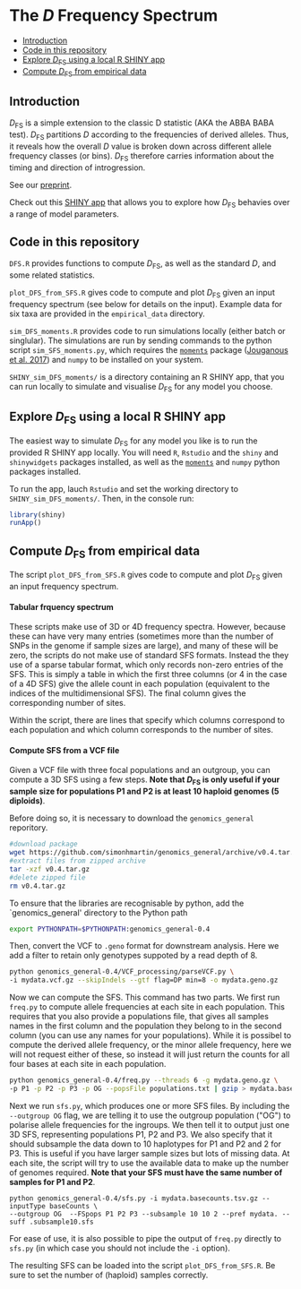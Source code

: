 # The *D* Frequency Spectrum

* [Introduction](#Introduction)
* [Code in this repository](#Code-in-this-repository)
* [Explore *D*<sub>FS</sub> using a local R SHINY app](#Explore-DFS-using-a-local-R-SHINY-app)
* [Compute *D*<sub>FS</sub> from empirical data](#Compute-DFS-from-empirical-data)

## Introduction

*D*<sub>FS</sub> is a simple extension to the classic D statistic (AKA the ABBA BABA test). *D*<sub>FS</sub> partitions *D* according to the frequencies of derived alleles. Thus, it reveals how the overall *D* value is broken down across different allele frequency classes (or bins). *D*<sub>FS</sub> therefore carries information about the timing and direction of introgression.

See our [preprint](https://doi.org/10.1101/2020.07.06.189043).

Check out this [SHINY app](https://shmartin.shinyapps.io/shiny_plot_dfs_moments/) that allows you to explore how *D*<sub>FS</sub> behavies over a range of model parameters.

## Code in this repository

`DFS.R` provides functions to compute *D*<sub>FS</sub>, as well as the standard *D*, and some related statistics.

`plot_DFS_from_SFS.R` gives code to compute and plot *D*<sub>FS</sub> given an input frequency spectrum (see below for details on the input). Example data for six taxa are provided in the `empirical_data` directory.

`sim_DFS_moments.R` provides code to run simulations locally (either batch or singlular). The simulations are run by sending commands to the python script `sim_SFS_moments.py`, which requires the [`moments`](https://bitbucket.org/simongravel/moments/src/master/) package ([Jouganous et al. 2017](https://doi.org/10.1534/genetics.117.200493)) and `numpy` to be installed on your system.

`SHINY_sim_DFS_moments/` is a directory containing an R SHINY app, that you can run locally to simulate and visualise *D*<sub>FS</sub> for any model you choose.

## Explore *D*<sub>FS</sub> using a local R SHINY app

The easiest way to simulate *D*<sub>FS</sub> for any model you like is to run the provided R SHINY app locally. You will need `R`, `Rstudio` and the `shiny` and `shinywidgets` packages installed, as well as the [`moments`](https://bitbucket.org/simongravel/moments/src/master/) and `numpy` python packages installed.

To run the app, lauch `Rstudio` and set the working directory to `SHINY_sim_DFS_moments/`. Then, in the console run:

```R
library(shiny)
runApp()
```


## Compute *D*<sub>FS</sub> from empirical data

The script `plot_DFS_from_SFS.R` gives code to compute and plot *D*<sub>FS</sub> given an input frequency spectrum.

#### Tabular frquency spectrum

These scripts make use of 3D or 4D frequency spectra. However, because these can have very many entries (sometimes more than the number of SNPs in the genome if sample sizes are large), and many of these will be zero, the scripts do not make use of standard SFS formats. Instead the they use of a sparse tabular format, which only records non-zero entries of the SFS. This is simply a table in which the first three columns (or 4 in the case of a 4D SFS) give the allele count in each population (equivalent to the indices of the multidimensional SFS). The final column gives the corresponding number of sites.

Within the script, there are lines that specify which columns correspond to each population and which column corresponds to the number of sites.

#### Compute SFS from a VCF file

Given a VCF file with three focal populations and an outgroup, you can compute a 3D SFS using a few steps. **Note that *D*<sub>FS</sub> is only useful if your sample size for populations P1 and P2 is at least 10 haploid genomes (5 diploids)**.

Before doing so, it is necessary to download the `genomics_general` reporitory.

```bash
#download package
wget https://github.com/simonhmartin/genomics_general/archive/v0.4.tar.gz
#extract files from zipped archive
tar -xzf v0.4.tar.gz
#delete zipped file
rm v0.4.tar.gz
```
To ensure that the libraries are recognisable by python, add the `genomics_general' directory to the Python path

```bash
export PYTHONPATH=$PYTHONPATH:genomics_general-0.4
```

Then, convert the VCF to `.geno` format for downstream analysis. Here we add a filter to retain only genotypes suppoted by a read depth of 8.

```bash
python genomics_general-0.4/VCF_processing/parseVCF.py \
-i mydata.vcf.gz --skipIndels --gtf flag=DP min=8 -o mydata.geno.gz
```

Now we can compute the SFS. This command has two parts. We first run `freq.py` to compute allele frequencies at each site in each population. This requires that you also provide a populations file, that gives all samples names in the first column and the population they belong to in the second column (you can use any names for your populations). While it is possibel to compute the derived allele frequency, or the minor allele frequency, here we will not request either of these, so instead it will just return the counts for all four bases at each site in each population.


``` bash
python genomics_general-0.4/freq.py --threads 6 -g mydata.geno.gz \
-p P1 -p P2 -p P3 -p OG --popsFile populations.txt | gzip > mydata.basecounts.tsv.gz
```

Next we run `sfs.py`, which produces one or more SFS files. By including the `--outgroup OG` flag, we are telling it to use the outgroup population ("OG") to polarise allele frequencies for the ingroups. We then tell it to output just one 3D SFS, representing populations P1, P2 and P3. We also specify that it should subsample the data down to 10 haplotypes for P1 and P2 and 2 for P3. This is useful if you have larger sample sizes but lots of missing data. At each site, the script will try to use the available data to make up the number of genomes required. **Note that your SFS must have the same number of samples for P1 and P2**.

```
python genomics_general-0.4/sfs.py -i mydata.basecounts.tsv.gz --inputType baseCounts \
--outgroup OG  --FSpops P1 P2 P3 --subsample 10 10 2 --pref mydata. --suff .subsample10.sfs
```

For ease of use, it is also possible to pipe the output of `freq.py` directly to `sfs.py` (in which case you should not include the `-i` option).

The resulting SFS can be loaded into the script `plot_DFS_from_SFS.R`. Be sure to set the number of (haploid) samples correctly.

